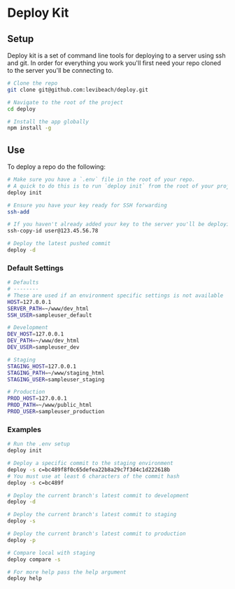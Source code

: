 # Deploy Kit

## Setup

Deploy kit is a set of command line tools for deploying to a server using ssh
and git. In order for everything you work you'll first need your repo cloned to
the server you'll be connecting to.

```bash
# Clone the repo
git clone git@github.com:levibeach/deploy.git

# Navigate to the root of the project
cd deploy

# Install the app globally
npm install -g
```

## Use

To deploy a repo do the following:

```bash
# Make sure you have a `.env` file in the root of your repo.
# A quick to do this is to run `deploy init` from the root of your project
deploy init

# Ensure you have your key ready for SSH forwarding
ssh-add

# If you haven't already added your key to the server you'll be deploying to:
ssh-copy-id user@123.45.56.78

# Deploy the latest pushed commit
deploy -d
```

### Default Settings
```bash
# Defaults
# --------
# These are used if an environment specific settings is not available
HOST=127.0.0.1
SERVER_PATH=~/www/dev_html
SSH_USER=sampleuser_default

# Development
DEV_HOST=127.0.0.1
DEV_PATH=~/www/dev_html
DEV_USER=sampleuser_dev

# Staging
STAGING_HOST=127.0.0.1
STAGING_PATH=~/www/staging_html
STAGING_USER=sampleuser_staging

# Production
PROD_HOST=127.0.0.1
PROD_PATH=~/www/public_html
PROD_USER=sampleuser_production
```

### Examples

```bash
# Run the .env setup
deploy init

# Deploy a specific commit to the staging environment
deploy -s c=bc489f8f0c65defea22b8a29c7f3d4c1d222618b
# You must use at least 6 characters of the commit hash
deploy -s c=bc489f

# Deploy the current branch's latest commit to development
deploy -d

# Deploy the current branch's latest commit to staging
deploy -s

# Deploy the current branch's latest commit to production
deploy -p

# Compare local with staging
deploy compare -s

# For more help pass the help argument
deploy help
```
